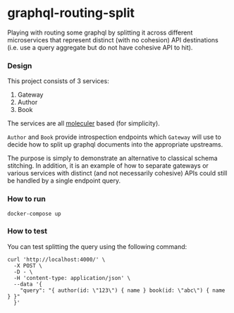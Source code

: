 # graphql-routing-split
Playing with routing some graphql by splitting it across different microservices that represent distinct 
(with no cohesion) API destinations (i.e. use a query aggregate but do not have cohesive API to hit).

### Design

This project consists of 3 services:

1. Gateway
2. Author
3. Book

The services are all [moleculer](https://moleculer.services/) based (for simplicity). 

`Author` and `Book` provide introspection endpoints which `Gateway` will use to decide how to 
split up graphql documents into the appropriate upstreams.

The purpose is simply to demonstrate an alternative to classical schema stitching. In addition, it is 
an example of how to separate gateways or various services with distinct (and not necessarily cohesive) 
APIs could still be handled by a single endpoint query.

### How to run

```shell
docker-compose up
```

### How to test

You can test splitting the query using the following command:

```shell
curl 'http://localhost:4000/' \
  -X POST \
  -D - \
  -H 'content-type: application/json' \
  --data '{
    "query": "{ author(id: \"123\") { name } book(id: \"abc\") { name } }"
  }'
```
